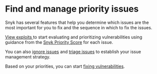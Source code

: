 # Find and manage priority issues

Snyk has several features that help you determine which issues are the most important for you to fix and the sequence in which to fix the issues.

[View exploits ](view-exploits.md)to start evaluating and prioritizing vulnerabilities using guidance from the [Snyk Priority Score](priority-score.md) for each issue.

You can also [ignore issues](ignore-issues.md) and [triage issues](triage-for-issues.md) to establish your issue management strategy.

Based on your priorities, you can start [fixing vulnerabilities](../../scan-applications/snyk-open-source/manage-vulnerabilities/).
